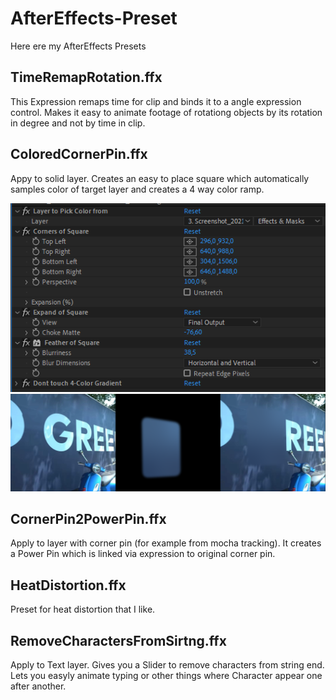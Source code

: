 # AfterEffects-Preset

Here ere my AfterEffects Presets

## TimeRemapRotation.ffx
This Expression remaps time for clip and binds it to a angle expression control. Makes it easy to animate footage of rotationg objects by its rotation in degree and not by time in clip.

## ColoredCornerPin.ffx
Appy to solid layer. Creates an easy to place square  which automatically samples color of target layer and creates a 4 way color ramp.

![ColoredCornerPin_controls.png](images/ColoredCornerPin_controls.png?raw=true "ColoredCornerPin_controls.png")
![ColoredCornerPin_example.png](images/ColoredCornerPin_example.png?raw=true "ColoredCornerPin_example.png")

## CornerPin2PowerPin.ffx
Apply to layer with corner pin (for example from mocha tracking). It creates a Power Pin which is linked via expression to original corner pin.

## HeatDistortion.ffx
Preset for heat distortion that I like.

## RemoveCharactersFromSirtng.ffx 
Apply to Text layer. Gives you a Slider to remove characters from string end. Lets you easyly animate typing or other things where Character appear one after another.
